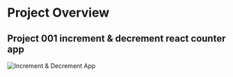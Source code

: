 # Project Overview

##  Project 001 increment & decrement react counter app

![Increment & Decrement App](https://i.ibb.co/CJMfPnp/image.png)
